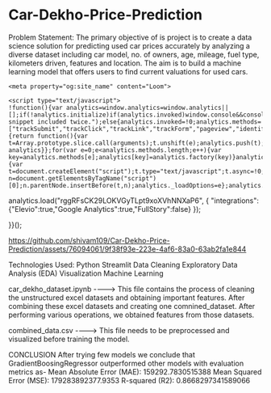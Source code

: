 # Car-Dekho-Price-Prediction

Problem Statement: The primary objective of is project is to create a data science solution for predicting used car prices accurately by analyzing a diverse dataset including car model, no. of owners, age, mileage, fuel type, kilometers driven, features and location. The aim is to build a machine learning model that offers users to find current valuations for used cars.


<!DOCTYPE html>
<html lang="en">
  <head>
    <meta charset="utf-8" />
<meta name="viewport" content="width=device-width">
<meta http-equiv="X-UA-Compatible" content="IE=edge,chrome=1">
<title>Loom | Free Screen &amp; Video Recording Software | Loom</title>
<!-- Cookie banner only available on marketing site for now. -->
<!-- Likely to be reenabled once ready to rollout onto webapp-client -->
<!-- <script type="text/javascript">
  (function () {
    fetch('https://location.loom.com', {
      method: 'GET',
    })
      .then(response => {
        const targetCountries = [];
        const userCountry = response.headers.get('x-loom-country');

        if (targetCountries.includes(userCountry)) {
          const head = document.getElementsByTagName('head')[0];
          const js = document.createElement('script');

          js.type = 'text/javascript';
          js.src =
            'https://cmp.osano.com/AzytdUSlZ32371fP0/ba69bebe-a167-497d-9119-634931398b23/osano.js';

          head.append(js);
        }
      })
      .catch(() => {});
  })();
</script>
 -->


<meta name="slack-app-id" content="A9G1TH4S2">

<!-- SEO -->
<meta name="application-name" content="Loom" />
  <meta name="description" content="Use Loom to record quick videos of your screen and cam. Explain anything clearly and easily – and skip the meeting. An essential tool for hybrid workplaces." />

  <!-- open graph and twitter tags -->
    <meta property="og:site_name" content="Loom">
  <meta property="og:type" content="website">
  <meta property="og:url" content="https://www.loom.com">
  <meta property="og:title" content="Loom | Free Screen &amp; Video Recording Software">
      <meta property="og:description" content="Use Loom to record quick videos of your screen and cam. Explain anything clearly and easily – and skip the meeting. An essential tool for hybrid workplaces." />
    <meta property="og:image" content="https://cdn.loom.com/assets/img/og/loom-banner.png">
  <meta property="og:image:width" content="1200">
  <meta property="og:image:height" content="600">
  <meta name="twitter:card" content="summary_large_image" />




<!-- Web App Icons -->
<meta name="application-name" content="Loom">
<meta name="mobile-web-app-capable" content="yes">
<meta name="theme-color" content="#ffffff">
<meta name="apple-mobile-web-app-capable" content="yes">
<meta name="apple-mobile-web-app-status-bar-style" content="black-translucent">
<meta name="apple-mobile-web-app-title" content="Loom">
<meta name="msapplication-TileColor" content="#b91d47">
<meta name="msapplication-TileImage" content="https://cdn.loom.com/assets/favicons-loom/mstile-150x150.png">

<link rel="icon" href="https://cdn.loom.com/assets/favicons-loom/favicon.ico" sizes="any">
<link rel="icon" href="https://cdn.loom.com/assets/favicons-loom/favicon.svg" type="image/svg+xml">
<link rel="icon" type="image/png" sizes="32x32" href="https://cdn.loom.com/assets/favicons-loom/favicon-32x32.png">
<link rel="icon" type="image/png" sizes="192x192" href="https://cdn.loom.com/assets/favicons-loom/android-chrome-192x192.png">
<link rel="apple-touch-icon" sizes="180x180" href="https://cdn.loom.com/assets/favicons-loom/apple-touch-icon-180x180.png">
<link rel="mask-icon" color="#625df5" href="https://cdn.loom.com/assets/favicons-loom/safari-pinned-tab.svg">


  <link rel="stylesheet" href="https://cdn.loom.com/assets/css/8030-49ac4b49e32cc947d654.css" />

  <link rel="stylesheet" href="https://cdn.loom.com/assets/css/9459-cb336ebd9f658cd3d7ae.css" />


<script>
  window._LOOM_ = "%7O%22OVYYVAT_ERPNCGPUN_FVGR_XRL%22%3N%226Yq-a7bHNNNNNWKXybyTXC7sCMus-WzaKnlg9CA5%22%2P%22PUEBZR_RKGRAFVBA_VQ%22%3N%22yvrpoqqzxvvvuarqbozyzvyyubqwxqzo%22%2P%22PYVRAG_YBT_YRIRY%22%3N%22sngny%2Preebe%2Pjnea%2Pvasb%22%2P%22PYBHQSEBAG_HEV%22%3N%22pqa.ybbz.pbz%22%2P%22NIFREIRE_PYBHQSEBAG_HEV%22%3N%22yhan.ybbz.pbz%22%2P%22RYRIVB_NPPBHAG_VQ%22%3N%225p7qp041087r9%22%2P%22TBBTYR_NCV_PYVRAG_VQ%22%3N%22443240113960-6zw529e3e24tcc4p9h57a9aqet01v911.nccf.tbbtyrhfrepbagrag.pbz%22%2P%22YBBZ_QRFXGBC_CEBGBPBY%22%3N%22ybbzQrfxgbc%3N%2S%2S%22%2P%22ZHK_RAI_XRL%22%3N%229ntt7cyq771c850zs45zfatc3%22%2P%22CHFU_FREIRE_CHOYVP_XRL%22%3N%22OSMAlOrBig4yrVK8OhRu7u2-7lFWCL2bSfWdV5HyfTxa57ZKc924pqoufgdF69Uz-IYo1wXEEm4LnRu7qTeFKFZ%22%2P%22FGEVCR_CHOYVP_XRL%22%3N%22cx_yvir_ZT87GpsZRyPHEEBsexfSFZ8k%22%2P%22QNGNQBT_EHZ_NCCYVPNGVBA_VQ%22%3N%227ns92855-r997-4q9o-nn41-839r1p64r6s3%22%2P%22QNGNQBT_EHZ_PYVRAG_GBXRA%22%3N%22choo1955571qp736r541o72313p6942242s%22%2P%22QNGNQBT_EHZ_RANOYR%22%3N%22gehr%22%2P%22QNGNQBT_EHZ_FREIVPR%22%3N%22ybbz-cebq%22%2P%22QNGNQBT_EHZ_FRFFVBA_FNZCYR_ENGR%22%3N%2215%22%2P%22QNGNQBT_EHZ_FRFFVBA_ERCYNL_FNZCYR_ENGR%22%3N%2215%22%2P%22QNGNQBT_YBT_PYVRAG_GBXRA%22%3N%22cho6n5r653719oonqp7o8q28o628o09oq41%22%2P%22QNGNQBT_YBT_RANOYR%22%3N%22gehr%22%2P%22QNGNQBT_YBT_FNZCYR_ENGR%22%3N%2210%22%2P%22QNGNQBT_YBT_FREIVPR%22%3N%22jroncc%22%2P%22YBBZ_FQX_NCV_XRL%22%3N%22677no500-qo70-4087-91ns-6rsqo06sss68%22%2P%22PNAAL_VB_NCC_VQ%22%3N%2258n6799q8q61o9968qnq922n%22%2P%22PBURER_PYVRAG_XRL%22%3N%22J-YswQFDvvMv-ud7T761GKB1%22%2P%22CNPXNTRF_PYBHQSEBAG_HEV%22%3N%22cnpxntrf.ybbz.pbz%22%2P%22FRAGEL_ERCYNLF_BA_REEBE_FNZCYR_ENGR%22%3N%220.001%22%2P%22SO_NCC_VQ%22%3N%221591221991190878%22%2P%22NABA_PBBXVR_QBZNVA%22%3N%22ybbz.pbz%22%2P%22YBBZ_ONER_HEV%22%3N%22ybbz.pbz%22%2P%22YBBZ_HEV%22%3N%22jjj.ybbz.pbz%22%2P%22ABQR_RAI%22%3N%22cebqhpgvba%22%2P%22YBBZ_IREFVBA%22%3N%220s777q8%22%2P%22YBBZ_ERPBEQ_JF_HEV%22%3N%22erpbeq.ybbz.pbz%22%7Q";


  window.loomSSRUser = {"triggers":{"desktop_stop_rec_tooltip":{"show":false,"complete":false},"education_user_upgraded_modal":{"show":true,"complete":false},"email_verified":{"show":false,"complete":false},"gmail_integration_share_page_upsell":{"show":false,"complete":false},"new_transcript_experience_owner":{"show":true,"complete":false},"new_transcript_experience_viewer":{"show":true,"complete":false},"request_push_permissions":{"show":true,"complete":false},"show_avatar_tooltip":{"show":true,"complete":false},"show_data_retention_warning":{"show":true,"complete":false},"show_download_video_info_modal":{"complete":true,"show":false},"show_get_started_checklist":{"show":true,"complete":false},"show_milestone_post_recording_celebration":{"show":false,"complete":true},"show_mobile_banner_prompt":{"show":true,"complete":false},"website_show_new_get_started_checklist_banner":{"show":false,"complete":false}},"has_activated_desktop_app":false,"has_activated_chrome_extension":true,"has_activated_ios_app":false,"has_activated_android_app":false,"cacheVersion":1,"id":27954474,"avatars":[{"name":"102ce5e5b76442c2abe00e849e61bc24","large":"avatars/27954474_102ce5e5b76442c2abe00e849e61bc24_1024.jpg","thumb":"avatars/27954474_102ce5e5b76442c2abe00e849e61bc24_192.jpg"}],"basic_video_limit":25,"email":"shivam109.kumar@gmail.com","first_name":"Shivam","last_name":"Kumar","role":"client","is_primary":true,"company_name":null,"deletion_pending":null,"help_options":null,"tour_settings":null,"company_position":null,"status":"verified","aa_id":null,"aa_is_mastered":false,"aa_date_linked":null,"aa_date_mastered":null,"oauth":{"google":{"id":"104223040744165167991","medium":"google","email":"shivam109.kumar@gmail.com","team_id":null,"team_name":null,"team_domain":null,"external_avatar":"https://lh3.googleusercontent.com/a/ACg8ocI44_pa4beXTGZdwMFSzNadcS50IHyEzdGLLFXONDfqocI=s1024-c","createdAt":"2024-02-16T12:25:28.226Z","updatedAt":"2024-02-16T12:25:28.226Z"}},"capabilities":{},"push_subscriptions":{"subscriptions":{}},"trial_status":null,"checklist":{"has_viewed_videos":true,"complete_onboarding":true,"first_video_recording":true},"num_credits":0,"recorder_settings":{},"tours":{},"notification_settings":{"video_read":true,"share_video":true,"push_video_read":false,"push_share_video":true,"push_reshare_video":true,"push_video_comments":false,"push_weekly_digests":false,"all_comments_enabled":true,"push_comment_replies":false,"push_video_reactions":false,"push_video_privacy_changed":true},"video_settings":{"use_gif":true,"use_emojis":true},"last_country":null,"integration_settings":{"integrate_jira":{"expand":true,"enabled":true},"integrate_gmail":{"expand":true,"enabled":true},"integrate_github":{"expand":true,"enabled":true},"integrate_gitlab":{"expand":true,"enabled":true},"integrate_dropbox":{"expand":true,"enabled":true},"integrate_intercom":{"expand":true,"enabled":true},"integrate_invision":{"expand":true,"enabled":true},"integrate_confluence":{"expand":true,"enabled":true},"integrate_salesforce":{"expand":true,"enabled":true},"integrate_google_docs":{"expand":true,"enabled":true},"integrate_hacker_news":{"expand":true,"enabled":true},"integrate_producthunt":{"expand":true,"enabled":true},"integrate_salesforce_iq":{"expand":true,"enabled":true}},"app_settings":{"sidebar_hidden":false},"timezone_offset":0,"persona":{"persona_v1":{"role":null,"company":null,"complete":true,"use_cases":[],"company_size":null,"use_case_plan":"education","education_type":null,"other_use_case":null,"company_industry":null,"company_size_exact":null,"use_case_plan_persona":"For education"}},"jtbd":{"deleted":false,"watched":[],"archived":false},"invite_counts":{},"onboarding":{},"email_change_count":0,"user_identity_id":"27881151","account_type":"team","tags":{},"default_workspace_id":"28406029","referrer_partner_id":null,"terms_accepted":true,"terms_accepted_created_at":"2024-02-16T12:25:28.079Z","createdAt":"2024-02-16T12:25:28.080Z","updatedAt":"2024-02-16T12:31:10.803Z","deletedAt":null,"selected_workspace_id":28406029,"is_sdk_shared_user":false,"has_gmail_account":true,"hasGmailAccount":true,"hasWebPushSubscription":false,"password_is_set":false,"scopes":["ACCOUNT_NOTIFICATIONS","AUTHENTICATED_USER_ACCESS","AUTOJOIN_SIDEBAR","BLUR_ACCESS","CONTENT_UPLOAD_ACTION_READ","CONTENT_UPLOAD_ACTION_WRITE","CREATE_SPACE","CUSTOM_BRANDING_ACCESS","ENGAGEMENT_INSIGHTS_ACCESS","ENGAGEMENT_INSIGHTS_ADMIN_ACCESS","ENGAGEMENT_INSIGHTS_CSV_ACCESS","FAVORITES","FILLER_WORD_REMOVAL_V1","HELP_BUBBLE_CONTACT_SUPPORT","IMAGE_CAPTURE_ACCESS","IMAGE_CTA_ACCESS","IMAGE_EDIT_OPTIONS_ACCESS","IMAGE_ENHANCED_CAPTURE_ACCESS","IMAGE_PASSWORD_PROTECT_ACTION","IMAGE_SETTINGS_ACCESS","IMAGE_SHARE_PRIVATE_ACTION","IMAGE_SHARE_WITH_TEAM_ACTION","IMAGE_TOOLS_ACCESS","INVITE_ADMIN_ACTION","INVITE_CREATOR_ACTION","INVITE_CREATOR_LITE_ACTION","MEMBERS_PAGE_CSV_DOWNLOAD","PASSWORD_RESET_ACTION","PERSONAL_ARCHIVE_READ","PERSONAL_ARCHIVE_WRITE","PERSONAL_LIBRARY_READ","PERSONAL_LIBRARY_WRITE","RECORDER_BROWSER_EXTENSION_ACCESS","RECORDING_TIMER_PAYWALL_LITE","RESEND_INVITE_ACTION","SEARCH_ACCESS","SUGGESTED_WORKSPACE_BANNER","SUGGESTED_WORKSPACE_SIDEBAR","SUGGESTED_WORKSPACE_WORKSPACE_SWITCHER","TEAM_ARCHIVE_READ","TEAM_ARCHIVE_WRITE","TEAM_LIBRARY_READ","TEAM_LIBRARY_WRITE","TRANSCRIPT_SEARCH_ACCESS","TRANSCRIPTION_ACCESS","UNLIMITED_CREATORS","UNLIMITED_VIEWERS","USER_STATE_WRITE","VIDEO_COMMUNITY_PUBLISH_ACCESS","VIDEO_CTA_ACCESS","VIDEO_DOWNLOAD_ACCESS","VIDEO_EDIT_BY_TRANSCRIPT_ACCESS","VIDEO_EDIT_OPTIONS_ACCESS","VIDEO_ENHANCED_RECORDER_ACCESS","VIDEO_GUEST_DELETE_ACCESS","VIDEO_PASSWORD_PROTECT_ACTION","VIDEO_PUBLISH_ACCESS","VIDEO_RECORD_ACCESS","VIDEO_SETTINGS_ACCESS","VIDEO_SHARE_PRIVATE_ACTION","VIDEO_THUMBNAIL_ACCESS","VIDEO_TOOLS_ACCESS","VIDEO_TRIM_ACCESS","VIDEO_WEAVE_ACCESS","VIEW_CREATE_SPACE","VIEW_SPACES_ONBOARDING_TOUR","WATCH_LATER","WORKSPACE_ADMIN_INSIGHTS_TAB","WORKSPACE_APPEARANCE_READ","WORKSPACE_APPEARANCE_WRITE","WORKSPACE_BILLING_ACCESS","WORKSPACE_CONTACT_IMPORT_INTEGRATION_READ","WORKSPACE_CONTACT_IMPORT_INTEGRATION_WRITE","WORKSPACE_DOMAIN_JOIN_MANAGE","WORKSPACE_GENERAL_ACCESS","WORKSPACE_INVITATIONS_CONTROL","WORKSPACE_PRIVACY_ACCESS","WORKSPACE_PRIVACY_PAYWALL","WORKSPACE_SSO_READ"],"aiAccess":{"autoTitles":true,"autoSummaries":true,"autoChapters":true,"autoTasks":true},"availableFtux":[{"name":"global_limit_banner","priority":0},{"name":"member_video_limit_banner","priority":0},{"name":"workspace_content_limit_banner","priority":0},{"name":"recorder_download_banner","priority":1},{"name":"creator_lite_member_limit_banner","priority":0},{"name":"continue_watching_mobile_banner","priority":1},{"name":"approaching_limit_banner","priority":1},{"name":"mobile_download_banner","priority":1},{"name":"member_video_threshold_banner","priority":1},{"name":"web_permissions_banner","priority":1},{"name":"data_retention_banner","priority":1},{"name":"synced_meetings_ftux_banner","priority":1},{"name":"global_admin_dunning_banner","priority":0},{"name":"global_admin_payment_authentication_banner","priority":0},{"name":"global_remediation_banner","priority":0},{"name":"loom_ai_addon_ftux","priority":0},{"name":"loom_ai_trial_ended_ftux","priority":0},{"name":"auto_chapters_ftux","priority":0},{"name":"trim_by_transcript_ftux","priority":0},{"name":"trim_by_transcript_share_page_ftux","priority":2},{"name":"pnp_update_sept_2023","priority":0},{"name":"email_gating_ftux","priority":0},{"name":"creator_salesforce_engagement_tracking_ftux","priority":0},{"name":"admin_salesforce_settings_ftux","priority":1},{"name":"pnp_update_nov_2023","priority":0},{"name":"title_variables_ftux","priority":1},{"name":"winter_launch_2024_tour","priority":0},{"name":"incentives_page_side_nav_ftux","priority":2}],"workspaceId":28406029,"elevio_hash":"7d5abf4b7271813a6a35efcaefe212ba3dac78177554dbfde6f0fbd4877b4605","winter2024FtuxProperties":{"hasAiAddOn":false,"isPureTrial":true,"isFirstRecording":false,"workspaceRole":"admin","workspacePlan":"business"}};




</script>


  </head>

  <body>
    <main id="container"></main>

    <script type="text/javascript">
    !function(){var analytics=window.analytics=window.analytics||[];if(!analytics.initialize)if(analytics.invoked)window.console&&console.error&&console.error("Segment snippet included twice.");else{analytics.invoked=!0;analytics.methods=["trackSubmit","trackClick","trackLink","trackForm","pageview","identify","reset","group","track","ready","alias","debug","page","once","off","on","addSourceMiddleware","addIntegrationMiddleware","setAnonymousId","addDestinationMiddleware"];analytics.factory=function(e){return function(){var t=Array.prototype.slice.call(arguments);t.unshift(e);analytics.push(t);return analytics}};for(var e=0;e<analytics.methods.length;e++){var key=analytics.methods[e];analytics[key]=analytics.factory(key)}analytics.load=function(key,e){var t=document.createElement("script");t.type="text/javascript";t.async=!0;t.src="https://evs.sgmt.loom.com/yhPeelcEJD/eejxbDiFfK.min.js";var n=document.getElementsByTagName("script")[0];n.parentNode.insertBefore(t,n);analytics._loadOptions=e};analytics.SNIPPET_VERSION="4.13.1";
  analytics.load("rggRFsCK29LOKVGyTLpt9xoXVhNNXaP6", { "integrations": {"Elevio":true,"Google Analytics":true,"FullStory":false} });

  

  }}();
</script>

    
  <script src="https://cdn.loom.com/assets/js/0runtime-90065a69b7015b18e2fa.js"></script>

  <script src="https://cdn.loom.com/assets/js/react-vendor-f6d422284e4871dfe1c6.js"></script>

  <script src="https://cdn.loom.com/assets/js/3741-1a11aa46953083415014.js"></script>

  <script src="https://cdn.loom.com/assets/js/1596-ab287709c2ea86c8f78a.js"></script>

  <script src="https://cdn.loom.com/assets/js/2629-53c385fcfbd14beb6255.js"></script>

  <script src="https://cdn.loom.com/assets/js/2654-a7a06e2a20884dbb2f38.js"></script>

  <script src="https://cdn.loom.com/assets/js/6146-86335ef100b0b4ffd84f.js"></script>

  <script src="https://cdn.loom.com/assets/js/1321-1478fe6d75a710153b93.js"></script>

  <script src="https://cdn.loom.com/assets/js/2693-8430713f1e5672043785.js"></script>

  <script src="https://cdn.loom.com/assets/js/5888-9f7e0f6cde04fc685876.js"></script>

  <script src="https://cdn.loom.com/assets/js/1418-10b65bcd7c929ec9cb6d.js"></script>

  <script src="https://cdn.loom.com/assets/js/252-16cae12e07c90cb0d86f.js"></script>

  <script src="https://cdn.loom.com/assets/js/8858-62a3ecbee9c8521f1a33.js"></script>

  <script src="https://cdn.loom.com/assets/js/3439-3974c275010d0c7ffe60.js"></script>

  <script src="https://cdn.loom.com/assets/js/1738-68bc9b567d0e6204e50e.js"></script>

  <script src="https://cdn.loom.com/assets/js/4006-9d973909f2c1db9c051a.js"></script>

  <script src="https://cdn.loom.com/assets/js/8030-c588ecd802ba373ebb42.js"></script>

  <script src="https://cdn.loom.com/assets/js/8734-3f8d559d9bd932146f8a.js"></script>

  <script src="https://cdn.loom.com/assets/js/2178-694879203fc8a2109028.js"></script>

  <script src="https://cdn.loom.com/assets/js/5809-8982e7753587bb281d4a.js"></script>

  <script src="https://cdn.loom.com/assets/js/3608-997f8bf2b25bedc11d90.js"></script>

  <script src="https://cdn.loom.com/assets/js/3316-b37b9d8ba1f8a85ee38d.js"></script>

  <script src="https://cdn.loom.com/assets/js/1771-6088957b21e4db620b7a.js"></script>

  <script src="https://cdn.loom.com/assets/js/9459-a1d8107165490288887a.js"></script>

  <script src="https://cdn.loom.com/assets/js/destination-3164a02fe77baa09c68d.js"></script>


  </body>
</html>


https://github.com/shivam109/Car-Dekho-Price-Prediction/assets/76094061/9f38f93e-223e-4af6-83a0-63ab2fa1e844


Technologies Used: 
Python
Streamlit
Data Cleaning
Exploratory Data Analysis (EDA) 
Visualization
Machine Learning

car_dekho_dataset.ipynb ----> This file contains the process of cleaning the unstructured excel datasets and obtaining important features. After combining these excel datasets and creating one comnined_dataset. After performing various operations, we obtained features from those datasets.

combined_data.csv ----> This file needs to be preprocessed and visualized before training the model.

CONCLUSION
After trying few models we conclude that GradientBoosingRegressor outperformed other models with evaluation metrics as- Mean Absolute Error (MAE): 159292.7830515388 Mean Squared Error (MSE): 179283892377.9353 R-squared (R2): 0.8668297341589066
